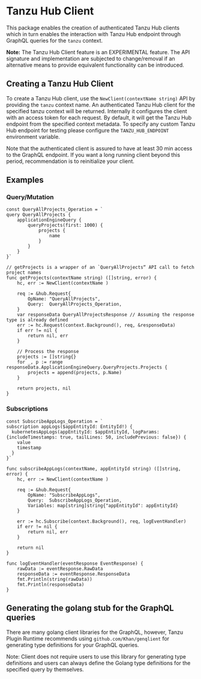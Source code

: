# Tanzu Hub Client

This package enables the creation of authenticated Tanzu Hub clients which in turn
enables the interaction with Tanzu Hub endpoint through GraphQL queries for the
`tanzu` context.

**Note:** The Tanzu Hub Client feature is an EXPERIMENTAL feature. The API signature
and implementation are subjected to change/removal if an alternative means to provide
equivalent functionality can be introduced.

## Creating a Tanzu Hub Client

To create a Tanzu Hub client, use the `NewClient(contextName string)` API
by providing the `tanzu` context name. An authenticated Tanzu Hub client for the specified tanzu context will be returned.
Internally it configures the client with an access token for each request.
By default, it will get the Tanzu Hub endpoint from the specified context metadata. To specify any custom Tanzu Hub
endpoint for testing please configure the `TANZU_HUB_ENDPOINT` environment variable.

Note that the authenticated client is assured to have at least 30 min access to the GraphQL endpoint.
If you want a long running client beyond this period, recommendation is to reinitialize your client.

## Examples

### Query/Mutation

```golang
const QueryAllProjects_Operation = `
query QueryAllProjects {
    applicationEngineQuery {
        queryProjects(first: 1000) {
            projects {
                name
            }
        }
    }
}`

// getProjects is a wrapper of an `QueryAllProjects“ API call to fetch project names
func getProjects(contextName string) ([]string, error) {
    hc, err := NewClient(contextName )

    req := &hub.Request{
        OpName: "QueryAllProjects",
        Query:  QueryAllProjects_Operation,
    }
    var responseData QueryAllProjectsResponse // Assuming the response type is already defined
    err := hc.Request(context.Background(), req, &responseData)
    if err != nil {
        return nil, err
    }

    // Process the response
    projects := []string{}
    for _, p := range responseData.ApplicationEngineQuery.QueryProjects.Projects {
        projects = append(projects, p.Name)
    }

    return projects, nil
}
```

### Subscriptions

```golang
const SubscribeAppLogs_Operation = `
subscription appLogs($appEntityId: EntityId!) {
  kubernetesAppLogs(appEntityId: $appEntityId, logParams: {includeTimestamps: true, tailLines: 50, includePrevious: false}) {
    value
    timestamp
  }
}`

func subscribeAppLogs(contextName, appEntityId string) ([]string, error) {
    hc, err := NewClient(contextName )

    req := &hub.Request{
        OpName: "SubscribeAppLogs",
        Query:  SubscribeAppLogs_Operation,
        Variables: map[string]string{"appEntityId": appEntityId}
    }

    err := hc.Subscribe(context.Background(), req, logEventHandler)
    if err != nil {
        return nil, err
    }

    return nil
}

func logEventHandler(eventResponse EventResponse) {
    rawData := eventResponse.RawData
    responseData := eventResponse.ResponseData
    fmt.Println(string(rawData))
    fmt.Println(responseData)
}
```

## Generating the golang stub for the GraphQL queries

There are many golang client libraries for the GraphQL, however, Tanzu Plugin Runtime recommends
using `github.com/Khan/genqlient` for generating type definitions for your GraphQL queries.

Note: Client does not require users to use this library for generating type definitions and users can always define the Golang type definitions
for the specified query by themselves.
